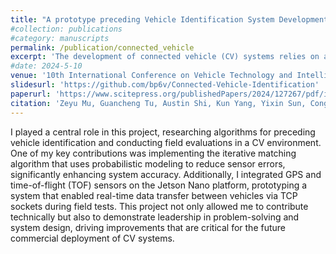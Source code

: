 ```yaml
---
title: "A prototype preceding Vehicle Identification System Development and field evaluation"
#collection: publications
#category: manuscripts
permalink: /publication/connected_vehicle
excerpt: 'The development of connected vehicle (CV) systems relies on accurately identifying preceding vehicles, a critical step for effective vehicle-to-vehicle communication. However, GPS devices, essential for this process, are prone to positional errors, which can lead to misidentification and, in severe cases, cause drivers to follow the wrong vehicle, increasing the risk of accidents. Our research focused on addressing this issue by building and testing a real-time preceding vehicle identification system (PVIS) prototype. The system used an iterative matching strategy to mitigate GPS errors, aimed at advancing the commercial viability of CV technology.'
#date: 2024-5-10
venue: '10th International Conference on Vehicle Technology and Intelligent Transport Systems, 2024'
slidesurl: 'https://github.com/bp6v/Connected-Vehicle-Identification'
paperurl: 'https://www.scitepress.org/publishedPapers/2024/127267/pdf/index.html'
citation: 'Zeyu Mu, Guancheng Tu, Austin Shi, Kun Yang, Yixin Sun, Cong Shen, and Bryan Park. A prototype preceding Vehicle Identification System Development and field evaluation. In Proceedings of the 10th International Conference on Vehicle Technology and Intelligent Transport Systems, 2024'
---
```

I played a central role in this project, researching algorithms for preceding vehicle identification and conducting field evaluations in a CV environment. One of my key contributions was implementing the iterative matching algorithm that uses probabilistic modeling to reduce sensor errors, significantly enhancing system accuracy. Additionally, I integrated GPS and time-of-flight (TOF) sensors on the Jetson Nano platform, prototyping a system that enabled real-time data transfer between vehicles via TCP sockets during field tests.
This project not only allowed me to contribute technically but also to demonstrate leadership in problem-solving and system design, driving improvements that are critical for the future commercial deployment of CV systems.
